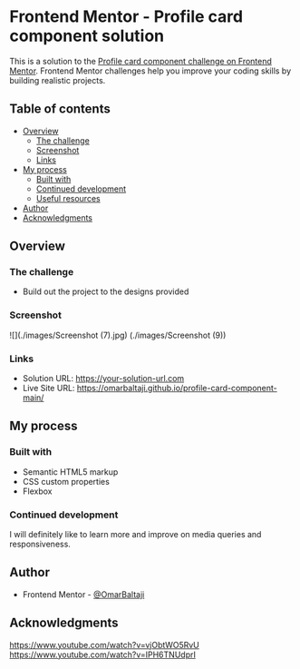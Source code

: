 # Frontend Mentor - Profile card component solution

This is a solution to the [Profile card component challenge on Frontend Mentor](https://www.frontendmentor.io/challenges/profile-card-component-cfArpWshJ). Frontend Mentor challenges help you improve your coding skills by building realistic projects. 

## Table of contents

- [Overview](#overview)
  - [The challenge](#the-challenge)
  - [Screenshot](#screenshot)
  - [Links](#links)
- [My process](#my-process)
  - [Built with](#built-with)
  - [Continued development](#continued-development)
  - [Useful resources](#useful-resources)
- [Author](#author)
- [Acknowledgments](#acknowledgments)

## Overview

### The challenge

- Build out the project to the designs provided

### Screenshot

![](./images/Screenshot (7).jpg)
(./images/Screenshot (9))


### Links

- Solution URL: https://your-solution-url.com
- Live Site URL: https://omarbaltaji.github.io/profile-card-component-main/

## My process

### Built with

- Semantic HTML5 markup
- CSS custom properties
- Flexbox

### Continued development

I will definitely like to learn more and improve on media queries and responsiveness.

## Author

- Frontend Mentor - [@OmarBaltaji](https://www.frontendmentor.io/profile/OmarBaltaji)

## Acknowledgments

https://www.youtube.com/watch?v=vjObtWO5RvU
https://www.youtube.com/watch?v=IPH6TNUdprI